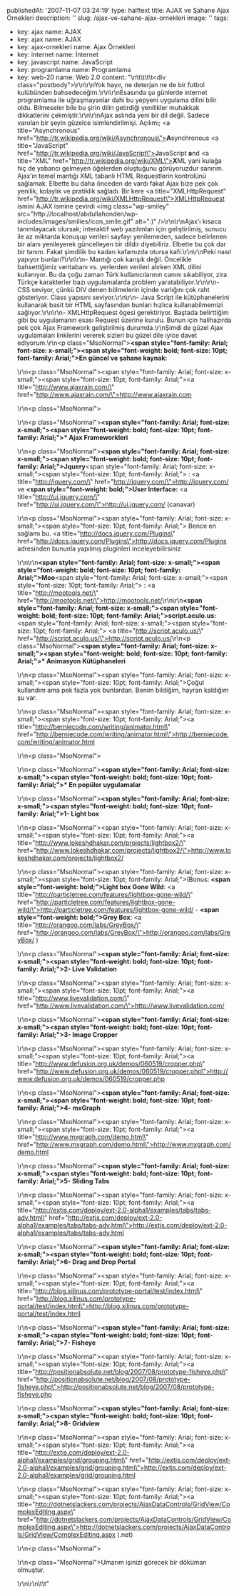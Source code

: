 publishedAt: '2007-11-07 03:24:19'
type: halftext
title: AJAX ve Şahane Ajax Örnekleri
description: ''
slug: /ajax-ve-sahane-ajax-ornekleri
image: ''
tags:
  - key: ajax
    name: AJAX
  - key: ajax
    name: AJAX
  - key: ajax-ornekleri
    name: Ajax Örnekleri
  - key: internet
    name: İnternet
  - key: javascript
    name: JavaScript
  - key: programlama
    name: Programlama
  - key: web-20
    name: Web 2.0
content: "\n\t\t\t\t<div class=\"postbody\">\r\n\r\nYok hayır, ne deterjan ne de bir futbol kulübünden bahsedeceğim.\r\n\r\nEsasında şu günlerde internet programlama ile uğraşmayanlar dahi bu yepyeni uygulama dilini bilir oldu. Bilmeseler bile bu şirin dilin getirdiği yenilikler muhakkak dikkatlerini çekmiştir.\r\n\r\nAjax aslında yeni bir dil değil. Sadece varolan bir şeyin güzelce isimlendirilmişi. Açılımı; <a title=\"Asynchronous\" href=\"http://tr.wikipedia.org/wiki/Asynchronous\"><strong>A</strong>synchronous</a> <a title=\"JavaScript\" href=\"http://tr.wikipedia.org/wiki/JavaScript\"><strong>J</strong>avaScript</a> <strong>a</strong>nd <a title=\"XML\" href=\"http://tr.wikipedia.org/wiki/XML\"><strong>X</strong>ML</a> yani kulağa hiç de yabancı gelmeyen öğelerden oluştuğunu görüyoruzdur sanırım.<em> </em>Ajax’ın temel mantığı XML tabanlı HTML Requestlerin kontrolünü sağlamak. Elbette bu daha önceden de vardı fakat Ajax bize pek çok yenilik, kolaylık ve pratiklik sağladı. Bir kere <a title=\"XMLHttpRequest\" href=\"http://tr.wikipedia.org/wiki/XMLHttpRequest\">XMLHttpRequest</a> ismini AJAX ismine çevirdi <img class=\"wp-smiley\" src=\"http://localhost/abdullahonden/wp-includes/images/smilies/icon_smile.gif\" alt=\":)\" />\r\n\r\nAjax’ı kısaca tanımlayacak olursak; interaktif web yazılımları için geliştirilmiş, sunucu ile az miktarda konuşup verileri sayfayı yenilemeden, sadece belirlenen bir alanı yenileyerek güncelleyen bir dildir diyebiliriz. Elbette bu çok dar bir tanım. Fakat şimdilik bu kadarı kafamızda otursa kafi.\r\n\r\nPeki nasıl yapıyor bunları?\r\n\r\n- Mantığı çok karışık değil. Öncelikle bahsettiğimiz veritabanı vs. yerlerden verileri alırken XML dilini kullanıyor. Bu da çoğu zaman Türk kullanıcılarının canını sıkabiliyor, zira Türkçe karakterler bazı uygulamalarda problem yaratabiliyor.\r\n\r\n- CSS seviyor, çünkü DIV denen bölmelerin içinde varlığını çok raht gösteriyor. Class yapısını seviyor.\r\n\r\n- Java Script ile kütüphanelerini kullanarak basit bir HTML sayfasından bunları hızlıca kullanabilmemizi sağlıyor.\r\n\r\n- XMLHttpRequest ögesi gerektiriyor. Baştada belirttiğim gibi bu uygulamanın esası Request üzerine kurulu. Bunun için halihazırda pek çok Ajax Framework geliştirilmiş durumda.\r\nŞimdi de güzel Ajax uygulamaları linklerini vererek sizleri bu güzel dile iyice davet ediyorum.\r\n<p class=\"MsoNormal\"><strong><span style=\"font-family: Arial; font-size: x-small;\"><span style=\"font-weight: bold; font-size: 10pt; font-family: Arial;\">En güncel ve  şahane kaynak:</span></span></strong></p>\r\n<p class=\"MsoNormal\"><span style=\"font-family: Arial; font-size: x-small;\"><span style=\"font-size: 10pt; font-family: Arial;\"><a title=\"http://www.ajaxrain.com/\" href=\"http://www.ajaxrain.com/\">http://www.ajaxrain.com</a></span></span></p>\r\n<p class=\"MsoNormal\"></p>\r\n<p class=\"MsoNormal\"><strong><span style=\"font-family: Arial; font-size: x-small;\"><span style=\"font-weight: bold; font-size: 10pt; font-family: Arial;\">* Ajax  Frameworkleri</span></span></strong></p>\r\n<p class=\"MsoNormal\"><strong><span style=\"font-family: Arial; font-size: x-small;\"><span style=\"font-weight: bold; font-size: 10pt; font-family: Arial;\">Jquery</span></span></strong><span style=\"font-family: Arial; font-size: x-small;\"><span style=\"font-size: 10pt; font-family: Arial;\"> : <a title=\"http://jquery.com/\" href=\"http://jquery.com/\">http://jquery.com/</a> ve  <strong><span style=\"font-weight: bold;\">User Interface:</span></strong> <a title=\"http://ui.jquery.com/\" href=\"http://ui.jquery.com/\">http://ui.jquery.com/</a> (canavar)</span></span></p>\r\n<p class=\"MsoNormal\"><span style=\"font-family: Arial; font-size: x-small;\"><span style=\"font-size: 10pt; font-family: Arial;\"> Bence en sağlamı bu. <a title=\"http://docs.jquery.com/Plugins\" href=\"http://docs.jquery.com/Plugins\">http://docs.jquery.com/Plugins</a> adresinden bununla yapılmış pluginleri  inceleyebilirsiniz</span></span></p>\r\n\r\n<strong><span style=\"font-family: Arial; font-size: x-small;\"><span style=\"font-weight: bold; font-size: 10pt; font-family: Arial;\">Moo</span></span></strong><span style=\"font-family: Arial; font-size: x-small;\"><span style=\"font-size: 10pt; font-family: Arial;\"> : <a title=\"http://mootools.net/\" href=\"http://mootools.net/\">http://mootools.net/</a></span></span>\r\n\r\n<strong><span style=\"font-family: Arial; font-size: x-small;\"><span style=\"font-weight: bold; font-size: 10pt; font-family: Arial;\">script.aculo.us:</span></span></strong><span style=\"font-family: Arial; font-size: x-small;\"><span style=\"font-size: 10pt; font-family: Arial;\"> <a title=\"http://script.aculo.us/\" href=\"http://script.aculo.us/\">http://script.aculo.us/</a></span></span>\r\n<p class=\"MsoNormal\"><strong><span style=\"font-family: Arial; font-size: x-small;\"><span style=\"font-weight: bold; font-size: 10pt; font-family: Arial;\">* Animasyon  Kütüphaneleri</span></span></strong></p>\r\n<p class=\"MsoNormal\"><span style=\"font-family: Arial; font-size: x-small;\"><span style=\"font-size: 10pt; font-family: Arial;\">Çoğul kullandım ama pek fazla yok  bunlardan. Benim bildiğim, hayran kaldığım şu var.</span></span></p>\r\n<p class=\"MsoNormal\"><span style=\"font-family: Arial; font-size: x-small;\"><span style=\"font-size: 10pt; font-family: Arial;\"><a title=\"http://berniecode.com/writing/animator.html\" href=\"http://berniecode.com/writing/animator.html\">http://berniecode.com/writing/animator.html</a></span></span></p>\r\n<p class=\"MsoNormal\"></p>\r\n<p class=\"MsoNormal\"><strong><span style=\"font-family: Arial; font-size: x-small;\"><span style=\"font-weight: bold; font-size: 10pt; font-family: Arial;\">* En popüler  uygulamalar</span></span></strong></p>\r\n<p class=\"MsoNormal\"><strong><span style=\"font-family: Arial; font-size: x-small;\"><span style=\"font-weight: bold; font-size: 10pt; font-family: Arial;\">1- Light box </span></span></strong></p>\r\n<p class=\"MsoNormal\"><span style=\"font-family: Arial; font-size: x-small;\"><span style=\"font-size: 10pt; font-family: Arial;\"><a title=\"http://www.lokeshdhakar.com/projects/lightbox2/\" href=\"http://www.lokeshdhakar.com/projects/lightbox2/\">http://www.lokeshdhakar.com/projects/lightbox2/</a></span></span></p>\r\n<p class=\"MsoNormal\"><span style=\"font-family: Arial; font-size: x-small;\"><span style=\"font-size: 10pt; font-family: Arial;\">(Bonus: <strong><span style=\"font-weight: bold;\">Light box Gone Wild</span></strong>: <a title=\"http://particletree.com/features/lightbox-gone-wild/\" href=\"http://particletree.com/features/lightbox-gone-wild/\">http://particletree.com/features/lightbox-gone-wild/</a> - <strong><span style=\"font-weight: bold;\">Grey Box</span></strong>: <a title=\"http://orangoo.com/labs/GreyBox/\" href=\"http://orangoo.com/labs/GreyBox/\">http://orangoo.com/labs/GreyBox/</a> )</span></span></p>\r\n<p class=\"MsoNormal\"><strong><span style=\"font-family: Arial; font-size: x-small;\"><span style=\"font-weight: bold; font-size: 10pt; font-family: Arial;\">2- Live  Validation</span></span></strong></p>\r\n<p class=\"MsoNormal\"><span style=\"font-family: Arial; font-size: x-small;\"><span style=\"font-size: 10pt; font-family: Arial;\"><a title=\"http://www.livevalidation.com/\" href=\"http://www.livevalidation.com/\">http://www.livevalidation.com/</a></span></span></p>\r\n<p class=\"MsoNormal\"><strong><span style=\"font-family: Arial; font-size: x-small;\"><span style=\"font-weight: bold; font-size: 10pt; font-family: Arial;\">3- Image  Cropper</span></span></strong></p>\r\n<p class=\"MsoNormal\"><span style=\"font-family: Arial; font-size: x-small;\"><span style=\"font-size: 10pt; font-family: Arial;\"><a title=\"http://www.defusion.org.uk/demos/060519/cropper.php\" href=\"http://www.defusion.org.uk/demos/060519/cropper.php\">http://www.defusion.org.uk/demos/060519/cropper.php</a></span></span></p>\r\n<p class=\"MsoNormal\"><strong><span style=\"font-family: Arial; font-size: x-small;\"><span style=\"font-weight: bold; font-size: 10pt; font-family: Arial;\">4-  mxGraph</span></span></strong></p>\r\n<p class=\"MsoNormal\"><span style=\"font-family: Arial; font-size: x-small;\"><span style=\"font-size: 10pt; font-family: Arial;\"><a title=\"http://www.mxgraph.com/demo.html\" href=\"http://www.mxgraph.com/demo.html\">http://www.mxgraph.com/demo.html</a></span></span></p>\r\n<p class=\"MsoNormal\"><strong><span style=\"font-family: Arial; font-size: x-small;\"><span style=\"font-weight: bold; font-size: 10pt; font-family: Arial;\">5- Sliding Tabs </span></span></strong></p>\r\n<p class=\"MsoNormal\"><span style=\"font-family: Arial; font-size: x-small;\"><span style=\"font-size: 10pt; font-family: Arial;\"><a title=\"http://extjs.com/deploy/ext-2.0-alpha1/examples/tabs/tabs-adv.html\" href=\"http://extjs.com/deploy/ext-2.0-alpha1/examples/tabs/tabs-adv.html\">http://extjs.com/deploy/ext-2.0-alpha1/examples/tabs/tabs-adv.html</a></span></span></p>\r\n<p class=\"MsoNormal\"><strong><span style=\"font-family: Arial; font-size: x-small;\"><span style=\"font-weight: bold; font-size: 10pt; font-family: Arial;\">6- Drag and Drop  Portal</span></span></strong></p>\r\n<p class=\"MsoNormal\"><span style=\"font-family: Arial; font-size: x-small;\"><span style=\"font-size: 10pt; font-family: Arial;\"><a title=\"http://blog.xilinus.com/prototype-portal/test/index.html\" href=\"http://blog.xilinus.com/prototype-portal/test/index.html\">http://blog.xilinus.com/prototype-portal/test/index.html</a></span></span></p>\r\n<p class=\"MsoNormal\"><strong><span style=\"font-family: Arial; font-size: x-small;\"><span style=\"font-weight: bold; font-size: 10pt; font-family: Arial;\">7-  Fisheye</span></span></strong></p>\r\n<p class=\"MsoNormal\"><span style=\"font-family: Arial; font-size: x-small;\"><span style=\"font-size: 10pt; font-family: Arial;\"><a title=\"http://positionabsolute.net/blog/2007/08/prototype-fisheye.php\" href=\"http://positionabsolute.net/blog/2007/08/prototype-fisheye.php\">http://positionabsolute.net/blog/2007/08/prototype-fisheye.php</a></span></span></p>\r\n<p class=\"MsoNormal\"><strong><span style=\"font-family: Arial; font-size: x-small;\"><span style=\"font-weight: bold; font-size: 10pt; font-family: Arial;\">8-  Gridview</span></span></strong></p>\r\n<p class=\"MsoNormal\"><span style=\"font-family: Arial; font-size: x-small;\"><span style=\"font-size: 10pt; font-family: Arial;\"><a title=\"http://extjs.com/deploy/ext-2.0-alpha1/examples/grid/grouping.html\" href=\"http://extjs.com/deploy/ext-2.0-alpha1/examples/grid/grouping.html\">http://extjs.com/deploy/ext-2.0-alpha1/examples/grid/grouping.html</a> </span></span></p>\r\n<p class=\"MsoNormal\"><span style=\"font-family: Arial; font-size: x-small;\"><span style=\"font-size: 10pt; font-family: Arial;\"><a title=\"http://dotnetslackers.com/projects/AjaxDataControls/GridView/ComplexEditing.aspx\" href=\"http://dotnetslackers.com/projects/AjaxDataControls/GridView/ComplexEditing.aspx\">http://dotnetslackers.com/projects/AjaxDataControls/GridView/ComplexEditing.aspx</a> (.net)</span></span></p>\r\n<p class=\"MsoNormal\"></p>\r\n<p class=\"MsoNormal\">Umarım işinizi görecek bir döküman olmuştur.</p>\r\n\r\n</div>\t\t"
